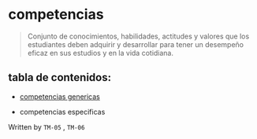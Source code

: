 # competencias   
> Conjunto de conocimientos, habilidades, actitudes y valores que los estudiantes deben adquirir y desarrollar para tener un desempeño eficaz en sus estudios y en la vida cotidiana. 


## tabla de contenidos:  
- [competencias genericas](https://github.com/Ozia112/Team-2-FSE-repo/blob/TM-05-branch/F_task/generic%20competences(esp).md) 

- competencias especificas


Written by `TM-05` , `TM-06`
